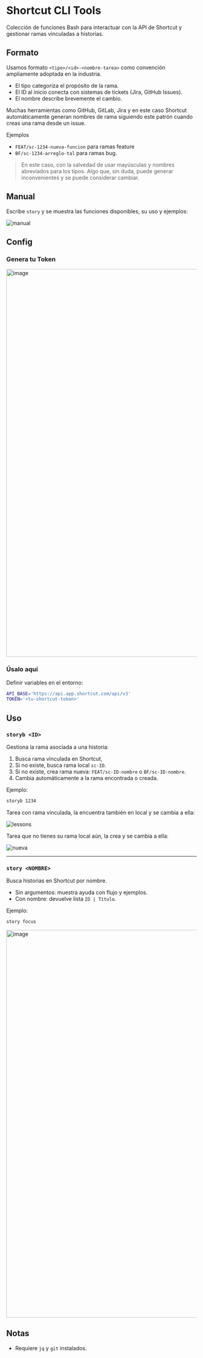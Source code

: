 # Shortcut CLI Tools

Colección de funciones Bash para interactuar con la API de Shortcut y gestionar ramas vinculadas a historias.

## Formato

Usamos formato ⁠`<tipo>/<id>-<nombre-tarea>` como convención ampliamente adoptada en la industria.

- El tipo categoriza el propósito de la rama.
- El ID al inicio conecta con sistemas de tickets (Jira, GitHub Issues).
- El nombre describe brevemente el cambio.

Muchas herramientas como GitHub, GitLab, Jira y en este caso Shortcut automáticamente generan nombres de rama siguiendo este patrón cuando creas una rama desde un issue.

Ejemplos

- `FEAT/sc-1234-nueva-funcion` para ramas feature
- `BF/sc-1234-arreglo-tal` para ramas bug.


> En este caso, con la salvedad de usar mayúsculas y nombres abreviados para los tipos. Algo que, sin duda, puede generar inconvenientes y se puede considerar cambiar.

## Manual

Escribe `story` y se muestra las funciones disponibles, su uso y ejemplos:

![manual](https://github.com/user-attachments/assets/07244e05-3d73-4da8-9bce-ce59103d1261)



## Config

### Genera tu Token

<img width="1844" height="1024" alt="image" src="https://github.com/user-attachments/assets/3196df13-82ed-41b1-b451-4a262b1e85e3" />


### Úsalo aquí

Definir variables en el entorno:
```bash
API_BASE='https://api.app.shortcut.com/api/v3'
TOKEN='<tu-shortcut-token>'
```

## Uso

### `storyb <ID>`
Gestiona la rama asociada a una historia:
1. Busca rama vinculada en Shortcut,
2. Si no existe, busca rama local `sc-ID`.
3. Si no existe, crea rama nueva: `FEAT/sc-ID-nombre` o `BF/sc-ID-nombre`.
4. Cambia automáticamente a la rama encontrada o creada.

Ejemplo:
```bash
storyb 1234
```

Tarea con rama vinculada, la encuentra también en local y se cambia a ella:

![lessons](https://github.com/user-attachments/assets/3c4218d4-e169-4208-95f5-e9dba1dfc582)

Tarea que no tienes su rama local aún, la crea y se cambia a ella:

![nueva](https://github.com/user-attachments/assets/62241264-dc54-4f5c-a070-6a0ff26548f2)



---

### `story <NOMBRE>`
Busca historias en Shortcut por nombre.
- Sin argumentos: muestra ayuda con flujo y ejemplos.
- Con nombre: devuelve lista `ID | Título`.

Ejemplo:
```bash
story focus
```

<img width="1844" height="1024" alt="image" src="https://github.com/user-attachments/assets/31f6875f-d71a-4c56-819e-98fa4cf287ba" />


## Notas
- Requiere `jq` y `git` instalados.

